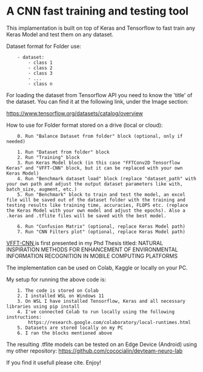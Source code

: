 # A CNN fast training and testing tool

This implamentation is built on top of Keras and Tensorflow to fast train any Keras Model and test them on any dataset.

Dataset format for Folder use:
```
    - dataset:
        - class 1
        - class 2
        - class 3
        - ...
        - class n
```

For loading the dataset from Tensorflow API you need to know the 'title' of the dataset. You can find it at the following link, under the Image section:

<a href="https://www.tensorflow.org/datasets/catalog/overview"> https://www.tensorflow.org/datasets/catalog/overview </a>

How to use for Folder format stored on a drive (local or cloud):
```
    0. Run "Balance Dataset from folder" block (optional, only if needed)

    1. Run "Dataset from folder" block
    2. Run "Training" block
    3. Run Keras Model block (in this case "FFTConv2D Tensorflow Keras" and "VFFT-CNN" block, but it can be replaced with your own Keras Model)
    4. Run "Benchmark dataset load" block (replace "dataset_path" with your own path and adjust the output dataset parameters like with, batch_size, augment, etc.)
    5. Run "Benchmark" block to train and test the model, an excel file will be saved out of the dataset folder with the training and testing results like training time, accuracies, FLOPS etc. (replace the Keras Model with your own model and adjust the epochs). Also a .keras and .tflite files will be saved with the best model.

    6. Run "Confusion Matrix" (optional, replace Keras Model path)
    7. Run "CNN Filters plot" (optional, replace Keras Model path)
```

<a href="https://github.com/cococialin/vfft-cnn"> VFFT-CNN </a> is first presented in my Phd Thesis titled: NATURAL INSPIRATION METHODS FOR ENHANCEMENT OF ENVIRONMENTAL INFORMATION RECOGNITION IN MOBILE COMPUTING PLATFORMS

The implementation can be used on Colab, Kaggle or locally on your PC.

My setup for running the above code is:
```
    1. The code is stored on Colab
    2. I installed WSL on Windows 11
    3. On WSL I have installed Tensorflow, Keras and all necessary libraries using pip install
    4. I've connected Colab to run locally using the following instructions: 
        https://research.google.com/colaboratory/local-runtimes.html
    5. Datasets are stored locally on my PC
    6. I ran the blocks mentioned above 
```
The resulting .tflite models can be tested on an Edge Device (Android) using my other repository: <a href="https://github.com/cococialin/devteam-neuro-lab"> https://github.com/cococialin/devteam-neuro-lab </a>

If you find it usefull please cite. Enjoy!
